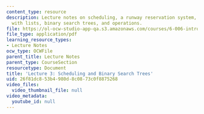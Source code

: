 ```yaml
---
content_type: resource
description: Lecture notes on scheduling, a runway reservation system, how to solve
  with lists, binary search trees, and operations.
file: https://ol-ocw-studio-app-qa.s3.amazonaws.com/courses/6-006-introduction-to-algorithms-spring-2008/26f81dc853b4980d8c0873c0f8875268_lec3.pdf
file_type: application/pdf
learning_resource_types:
- Lecture Notes
ocw_type: OCWFile
parent_title: Lecture Notes
parent_type: CourseSection
resourcetype: Document
title: 'Lecture 3: Scheduling and Binary Search Trees'
uid: 26f81dc8-53b4-980d-8c08-73c0f8875268
video_files:
  video_thumbnail_file: null
video_metadata:
  youtube_id: null
---
```

